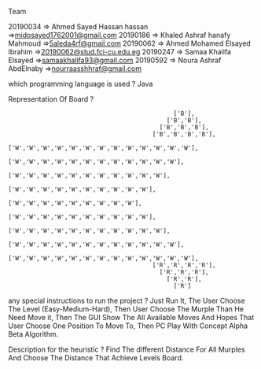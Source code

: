 
Team

  20190034 => Ahmed Sayed Hassan hassan       =>midosayed1762001@gmail.com
  20190186 => Khaled Ashraf hanafy Mahmoud    =>5aleda4rf@gmail.com
  20190062 => Ahmed Mohamed Elsayed Ibrahim   =>20190062@stud.fci-cu.edu.eg
  20190247 => Samaa Khalifa Elsayed           =>samaakhalifa93@gmail.com
  20190592 => Noura Ashraf AbdElnaby          =>nourraasshhraf@gmail.com
    

which programming language is used ?
Java

Representation Of Board ?

                                                   ['B'],
                                                 ['B','B'],
                                               ['B','B','B'],
                                             ['B','B','B','B'],
                            ['W','W','W','W','W','W','W','W','W','W','W','W','W'],
                               ['W','W','W','W','W','W','W','W','W','W','W','W'],
                                 ['W','W','W','W','W','W','W','W','W','W','W'],
                                   ['W','W','W','W','W','W','W','W','W','W'],
                                     ['W','W','W','W','W','W','W','W','W'],
                                   ['W','W','W','W','W','W','W','W','W','W'],
                                 ['W','W','W','W','W','W','W','W','W','W','W'],
                               ['W','W','W','W','W','W','W','W','W','W','W','W'],
                            ['W','W','W','W','W','W','W','W','W','W','W','W','W'],
                                             ['R','R','R','R'],
                                               ['R','R','R'],
                                                 ['R','R'],
                                                   ['R']

any special instructions to run the project ?
Just Run It,
The User Choose The Level (Easy-Medium-Hard),
Then User Choose The Murple Than He Need Move it,
Then The GUI Show The All Available Moves And Hopes That User Choose One Position To Move To,
Then PC Play With Concept Alpha Beta Algorithm.

Description for the heuristic ?
Find The different Distance For All Murples And Choose The Distance That Achieve Levels Board.
